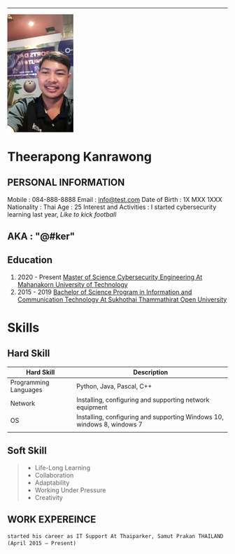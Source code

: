 
---

<img align="center" width="30%" height="30%" src="Pic/profile.jpg">



Theerapong Kanrawong
===============
## PERSONAL INFORMATION 
Mobile : 084-888-8888
Email : <info@test.com>
Date of Birth : 1X MXX 1XXX
Nationality : Thai
Age : 25
Interest and Activities : I started cybersecurity learning last year, *Like to kick football*

## AKA : **"@#ker"**


## Education
1. 2020 - Present [Master of Science Cybersecurity Engineering At Mahanakorn University of Technology](https://www.msit.mut.ac.th/)
2. 2015 - 2019 [Bachelor of Science Program in Information and Communication Technology At Sukhothai Thammathirat Open University](https://www.stou.ac.th/main/index.html)

Skills
===============

Hard Skill
---------------

|       Hard Skill          |                               Description                                     |
| ------------------------- | ----------------------------------------------------------------------------- |
|   Programming Languages   |   Python, Java, Pascal, C++                                                   |
|         Network           |   Installing, configuring and supporting network equipment                    |
|          OS               |   Installing, configuring and supporting Windows 10, windows 8, windows 7     |
|                           |                                                                               |

Soft Skill
---------------
> - Life-Long Learning
> - Collaboration
> - Adaptability
> - Working Under Pressure
> - Creativity


## WORK EXPEREINCE
    started his career as IT Support At Thaiparker, Samut Prakan THAILAND  (April 2015 – Present)
